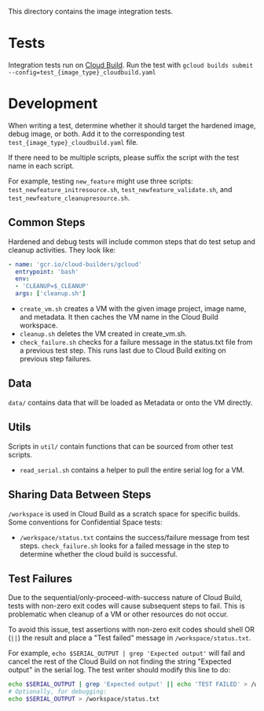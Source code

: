 This directory contains the image integration tests.

# Tests
Integration tests run on [Cloud Build](https://cloud.google.com/build).
Run the test with `gcloud builds submit --config=test_{image_type}_cloudbuild.yaml`

# Development
When writing a test, determine whether it should target the hardened image,
debug image, or both. Add it to the corresponding test `test_{image_type}_cloudbuild.yaml`
file.

If there need to be multiple scripts, please suffix the script with the test name in each script.

For example, testing `new_feature` might use three scripts:
`test_newfeature_initresource.sh`, `test_newfeature_validate.sh`, and `test_newfeature_cleanupresource.sh`.

## Common Steps
Hardened and debug tests will include common steps that do test setup and cleanup activities.
They look like:

```yaml
- name: 'gcr.io/cloud-builders/gcloud'
  entrypoint: 'bash'
  env:
  - 'CLEANUP=$_CLEANUP'
  args: ['cleanup.sh']
```

* `create_vm.sh` creates a VM with the given image project, image name, and metadata. It then caches the VM name in the Cloud Build workspace.
* `cleanup.sh` deletes the VM created in create_vm.sh.
* `check_failure.sh` checks for a failure message in the status.txt file from a previous test step. This runs last due to Cloud Build exiting on previous step failures.

## Data
`data/` contains data that will be loaded as Metadata or onto the VM directly.

## Utils
Scripts in `util/` contain functions that can be sourced from other test scripts.

* `read_serial.sh` contains a helper to pull the entire serial log for a VM.

## Sharing Data Between Steps
`/workspace` is used in Cloud Build as a scratch space for specific builds. Some conventions for Confidential Space tests:

* `/workspace/status.txt` contains the success/failure message from test steps.
`check_failure.sh` looks for a failed message in the step to determine whether
the cloud build is successful.

## Test Failures
Due to the sequential/only-proceed-with-success nature of Cloud Build, tests
with non-zero exit codes will cause subsequent steps to fail. This is
problematic when cleanup of a VM or other resources do not occur.

To avoid this issue, test assertions with non-zero exit codes should shell OR (`||`) the result
and place a "Test failed" message in `/workspace/status.txt`.

For example, `echo $SERIAL_OUTPUT | grep 'Expected output'` will fail and cancel
the rest of the Cloud Build on not finding the string "Expected output" in the
serial log.
The test writer should modify this line to do:

```bash
echo $SERIAL_OUTPUT | grep 'Expected output' || echo 'TEST FAILED' > /workspace/status.txt
# Optionally, for debugging:
echo $SERIAL_OUTPUT > /workspace/status.txt
```
